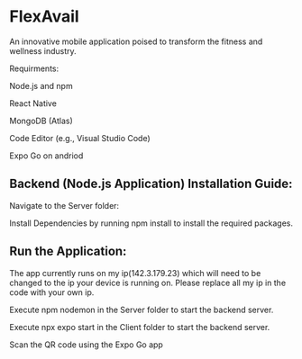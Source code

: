 # FlexAvail


An innovative mobile application poised to transform the fitness and wellness industry.

Requirments:

Node.js and npm

React Native

MongoDB (Atlas)

Code Editor (e.g., Visual Studio Code)

Expo Go on andriod


## Backend (Node.js Application) Installation Guide:

Navigate to the Server folder:

Install Dependencies by running npm install to install the required packages.


## Run the Application:

The app currently runs on my ip(142.3.179.23) which will need to be changed to the ip your device is running on. Please replace all my ip in the code with your own ip.

Execute npm nodemon in the Server folder to start the backend server.

Execute npx expo start in the Client folder to start the backend server.

Scan the QR code using the Expo Go app

